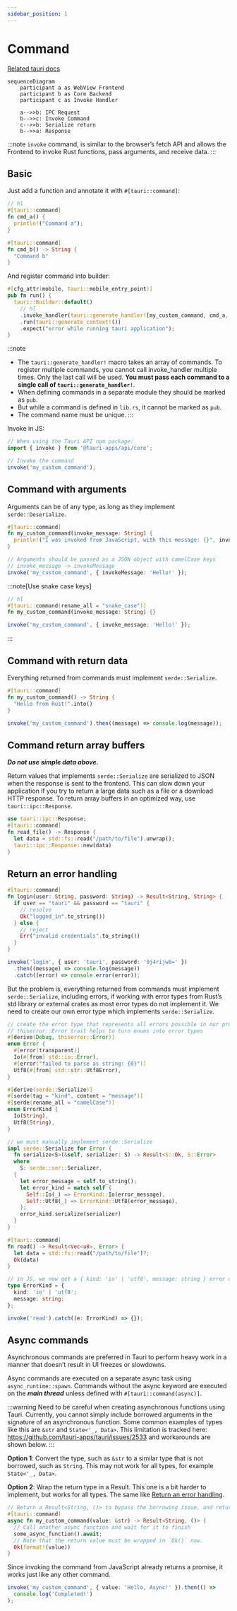 ```yaml
---
sidebar_position: 1
---
```


# Command
[Related tauri docs](https://tauri.app/develop/calling-rust/)
```mermaid
sequenceDiagram
    participant a as WebView Frontend
    participant b as Core Backend
    participant c as Invoke Handler
    
    a-->>b: IPC Request
    b-->>c: Invoke Command
    c-->>b: Serialize return
    b-->>a: Response
```

:::note
`invoke` command, is similar to the browser’s fetch API and allows the Frontend to invoke Rust functions, pass arguments, and receive data.
:::

## Basic
Just add a function and annotate it with `#[tauri::command]`:
```rust title="src-tauri/src/lib.rs"
// hl
#[tauri::command]
fn cmd_a() {
  println!("Command a");
}

#[tauri::command]
fn cmd_b() -> String {
  "Command b"
}
```

And register command into builder:
```rust
#[cfg_attr(mobile, tauri::mobile_entry_point)]
pub fn run() {
  tauri::Builder::default()
    // hl
    .invoke_handler(tauri::generate_handler![my_custom_command, cmd_a, cmd_b])
    .run(tauri::generate_context!())
    .expect("error while running tauri application");
}
```

:::note
- The `tauri::generate_handler!` macro takes an array of commands. To register multiple commands, you cannot call invoke_handler multiple times. Only the last call will be used. **You must pass each command to a single call of `tauri::generate_handler!`**.
- When defining commands in a separate module they should be marked as `pub`.
- But while a command is defined in `lib.rs`, it cannot be marked as `pub`.
- The command name must be unique.
:::

Invoke in JS:
```typescript
// When using the Tauri API npm package:
import { invoke } from '@tauri-apps/api/core';

// Invoke the command
invoke('my_custom_command');
```

## Command with arguments
Arguments can be of any type, as long as they implement `serde::Deserialize`.

```rust
#[tauri::command]
fn my_custom_command(invoke_message: String) {
  println!("I was invoked from JavaScript, with this message: {}", invoke_message);
}
```
```typescript
// Arguments should be passed as a JSON object with camelCase keys
// invoke_message -> invokeMessage
invoke('my_custom_command', { invokeMessage: 'Hello!' });
```
:::note[Use snake case keys]
```rust
// hl
#[tauri::command(rename_all = "snake_case")]
fn my_custom_command(invoke_message: String) {}
```
```typescript
invoke('my_custom_command', { invoke_message: 'Hello!' });
```
:::

## Command with return data
Everything returned from commands must implement `serde::Serialize`.
```rust
#[tauri::command]
fn my_custom_command() -> String {
  "Hello from Rust!".into()
}
```
```typescript
invoke('my_custom_command').then((message) => console.log(message));
```

## Command return array buffers
**_Do not use simple data above._**

Return values that implements `serde::Serialize` are serialized to JSON when the response is sent to the frontend. This can slow down your application if you try to return a large data such as a file or a download HTTP response. To return array buffers in an optimized way, use `tauri::ipc::Response`.
```rust
use tauri::ipc::Response;
#[tauri::command]
fn read_file() -> Response {
  let data = std::fs::read("/path/to/file").unwrap();
  tauri::ipc::Response::new(data)
}
```

## Return an error handling
```rust
#[tauri::command]
fn login(user: String, password: String) -> Result<String, String> {
  if user == "tauri" && password == "tauri" {
    // resolve
    Ok("logged_in".to_string())
  } else {
    // reject
    Err("invalid credentials".to_string())
  }
}
```
```typescript
invoke('login', { user: 'tauri', password: '0j4rijw8=' })
  .then((message) => console.log(message))
  .catch((error) => console.error(error));
```
But the problem is, everything returned from commands must implement `serde::Serialize`, including errors, if working with error types from Rust’s std library or external crates as most error types do not implement it. We need to create our own error type which implements `serde::Serialize`.
```rust
// create the error type that represents all errors possible in our program
// thiserror::Error trait helps to turn enums into error types
#[derive(Debug, thiserror::Error)]
enum Error {
  #[error(transparent)]
  Io(#[from] std::io::Error),
  #[error("failed to parse as string: {0}")]
  Utf8(#[from] std::str::Utf8Error),
}

#[derive(serde::Serialize)]
#[serde(tag = "kind", content = "message")]
#[serde(rename_all = "camelCase")]
enum ErrorKind {
  Io(String),
  Utf8(String),
}

// we must manually implement serde::Serialize
impl serde::Serialize for Error {
  fn serialize<S>(&self, serializer: S) -> Result<S::Ok, S::Error>
  where
    S: serde::ser::Serializer,
  {
    let error_message = self.to_string();
    let error_kind = match self {
      Self::Io(_) => ErrorKind::Io(error_message),
      Self::Utf8(_) => ErrorKind::Utf8(error_message),
    };
    error_kind.serialize(serializer)
  }
}

#[tauri::command]
fn read() -> Result<Vec<u8>, Error> {
  let data = std::fs::read("/path/to/file")?;
  Ok(data)
}
```
```typescript
// in JS, we now get a { kind: 'io' | 'utf8', message: string } error object
type ErrorKind = {
  kind: 'io' | 'utf8';
  message: string;
};

invoke('read').catch((e: ErrorKind) => {});
```

## Async commands
Asynchronous commands are preferred in Tauri to perform heavy work in a manner that doesn’t result in UI freezes or slowdowns.

Async commands are executed on a separate async task using `async_runtime::spawn`. Commands without the async keyword are executed on the _**main thread**_ unless defined with `#[tauri::command(async)]`.

:::warning
Need to be careful when creating asynchronous functions using Tauri. Currently, you cannot simply include borrowed arguments in the signature of an asynchronous function. Some common examples of types like this are `&str` and `State<'_, Data>`. This limitation is tracked here: https://github.com/tauri-apps/tauri/issues/2533 and workarounds are shown below.
:::

**Option 1**: Convert the type, such as `&str` to a similar type that is not borrowed, such as `String`. This may not work for all types, for example `State<'_, Data>`.

**Option 2**: Wrap the return type in a Result. This one is a bit harder to implement, but works for all types. The same like [Return an error handling](./command#return-an-error-handling).
```rust
// Return a Result<String, ()> to bypass the borrowing issue, and return no error
#[tauri::command]
async fn my_custom_command(value: &str) -> Result<String, ()> {
  // Call another async function and wait for it to finish
  some_async_function().await;
  // Note that the return value must be wrapped in `Ok()` now.
  Ok(format!(value))
}
```
Since invoking the command from JavaScript already returns a promise, it works just like any other command.
```typescript
invoke('my_custom_command', { value: 'Hello, Async!' }).then(() =>
  console.log('Completed!')
);
```